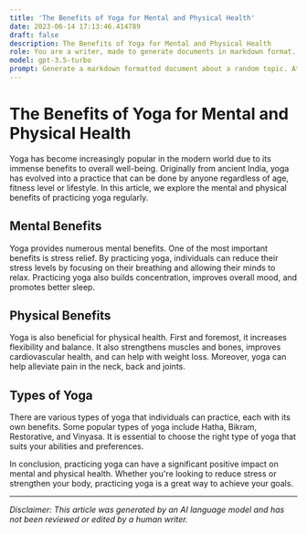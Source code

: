 ```yaml
---
title: 'The Benefits of Yoga for Mental and Physical Health'
date: 2023-06-14 17:13:46.414789
draft: false
description: The Benefits of Yoga for Mental and Physical Health
role: You are a writer, made to generate documents in markdown format. It is very important that all of the documents you generate are in valid markdown format.
model: gpt-3.5-turbo
prompt: Generate a markdown formatted document about a random topic. At the bottom, include a disclaimer explaining that the document was generated by you. The first line of the document should be the title. Make sure that the entire document is in proper markdown format, using a mix of various tags to make the document visually appealing.
---
```


# The Benefits of Yoga for Mental and Physical Health

Yoga has become increasingly popular in the modern world due to its immense benefits to overall well-being. Originally from ancient India, yoga has evolved into a practice that can be done by anyone regardless of age, fitness level or lifestyle. In this article, we explore the mental and physical benefits of practicing yoga regularly.

## Mental Benefits

Yoga provides numerous mental benefits. One of the most important benefits is stress relief. By practicing yoga, individuals can reduce their stress levels by focusing on their breathing and allowing their minds to relax. Practicing yoga also builds concentration, improves overall mood, and promotes better sleep.

## Physical Benefits

Yoga is also beneficial for physical health. First and foremost, it increases flexibility and balance. It also strengthens muscles and bones, improves cardiovascular health, and can help with weight loss. Moreover, yoga can help alleviate pain in the neck, back and joints.

## Types of Yoga

There are various types of yoga that individuals can practice, each with its own benefits. Some popular types of yoga include Hatha, Bikram, Restorative, and Vinyasa. It is essential to choose the right type of yoga that suits your abilities and preferences.

In conclusion, practicing yoga can have a significant positive impact on mental and physical health. Whether you're looking to reduce stress or strengthen your body, practicing yoga is a great way to achieve your goals.

---

*Disclaimer: This article was generated by an AI language model and has not been reviewed or edited by a human writer.*